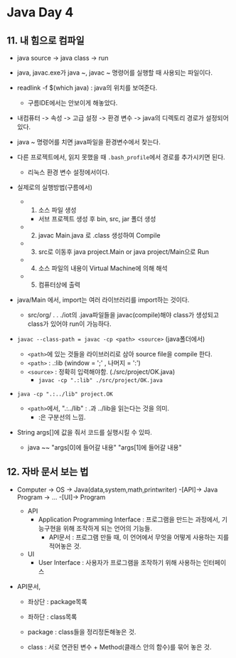 # Java Day 4


## 11. 내 힘으로 컴파일
+ java source -> java class -> run

+ java, javac.exe가 java ~, javac ~ 명령어를 실행할 때 사용되는 파일이다.

+ readlink -f $(which java) : java의 위치를 보여준다.
    + 구름IDE에서는 안보이게 해놓았다.

+ 내컴퓨터 -> 속성 -> 고급 설정 -> 환경 변수 -> java의 디렉토리 경로가 설정되어 있다.

+ java ~ 명령어를 치면 java파일을 환경변수에서 찾는다.

+ 다른 프로젝트에서, 읽지 못했을 때 `.bash_profile`에서 경로를 추가시키면 된다.
    + 리눅스 환경 변수 설정에서이다.
    
    
+ 실제로의 실행방법(구름에서)
    + 1. 소스 파일 생성
        + 서브 프로젝트 생성 후 bin, src, jar 폴더 생성
    + 2. javac Main.java 로 .class 생성하여 Compile
    + 3. src로 이동후 java project.Main or java project/Main으로 Run
    + 4. 소스 파일의 내용이 Virtual Machine에 의해 해석
    + 5. 컴퓨터상에 출력
    
+ java/Main 에서, import는 여러 라이브러리를 import하는 것이다.
    + src/org/ . . ./iot의 .java파일들을 javac(compile)해야 class가 생성되고 class가 있어야 run이 가능하다.
    
+ `javac --class-path = javac -cp <path> <source>`  (java폴더에서)
    + `<path>`에 있는 것들을 라이브러리로 삼아 source file을 compile 한다.
    + `<path>` : .:lib   (window = ';' , 나머지 = ':')
    + `<source>` : 정확히 입력해야함. (./src/project/OK.java)
        + `javac -cp ".:lib" ./src/project/OK.java`
    
+ `java -cp ".:../lib" project.OK`
    + `<path>`에서, ".:../lib" : .과 ../lib을 읽는다는 것을 의미.
        + :은 구분선의 느낌.
        
        
+ String args[]에 값을 줘서 코드를 실행시킬 수 있따.
    + java ~~ "args[0]에 들어갈 내용" "args[1]에 들어갈 내용" 
    
    
## 12. 자바 문서 보는 법

+ Computer -> OS -> Java(data,system,math,printwriter) -[API]-> Java Program -> ... -[UI]-> Program
    + API 
        + Application Programming Interface : 프로그램을 만드는 과정에서, 기능구현을 위해 조작하게 되는 언어의 기능들.
            + API문서 : 프로그램 만들 때, 이 언어에서 무엇을 어떻게 사용하는 지를 적어놓은 것.
    + UI   
        + User Interface : 사용자가 프로그램을 조작하기 위해 사용하는 인터페이스

+ API문서,
    + 좌상단 : package목록
    + 좌하단 : class목록
        
    + package : class들을 정리정돈해놓은 것.
    + class : 서로 연관된 변수 + Method(클래스 안의 함수)를 묶어 놓은 것.
        
        
        
        
        
        
        
        
        
        
        
        
        
        
        